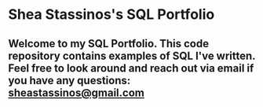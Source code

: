 # Shea Stassinos's SQL Portfolio
  ## Welcome to my SQL Portfolio.  This code repository contains examples of SQL I've written.  Feel free to look around and reach out via email if you have any questions: sheastassinos@gmail.com

